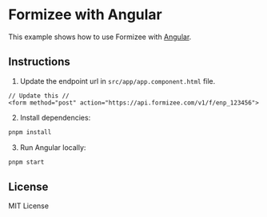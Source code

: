 # Formizee with Angular

This example shows how to use Formizee with [Angular](https://angular.dev).

## Instructions

1. Update the endpoint url in `src/app/app.component.html` file.

```tsx
// Update this //
<form method="post" action="https://api.formizee.com/v1/f/enp_123456">
```

2. Install dependencies:

```sh
pnpm install
```

3. Run Angular locally:

```sh
pnpm start
```

## License

MIT License
